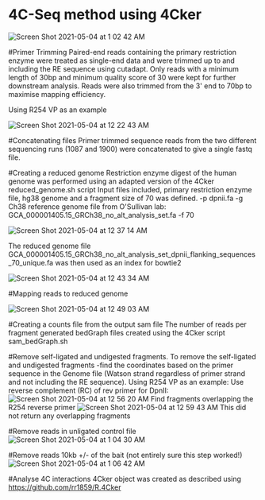# 4C-Seq method using 4Cker

![Screen Shot 2021-05-04 at 1 02 42 AM](https://user-images.githubusercontent.com/69442178/116879176-6f64e880-ac74-11eb-8ebf-b8b4bf192ef8.png)


#Primer Trimming
Paired-end reads containing the primary restriction enzyme were treated as single-end data and were trimmed up to and including the RE sequence using cutadapt. Only reads with a minimum length of 30bp and minimum quality score of 30 were kept for further downstream analysis. Reads were also trimmed from the 3' end to 70bp to maximise mapping efficiency. 

Using R254 VP as an example

![Screen Shot 2021-05-04 at 12 22 43 AM](https://user-images.githubusercontent.com/69442178/116875343-daabbc00-ac6e-11eb-8f9a-e4d680b5defd.png)

#Concatenating files
Primer trimmed sequence reads from the two different sequencing runs (1087 and 1900) were concatenated to give a single fastq file.

#Creating a reduced genome
Restriction enzyme digest of the human genome was performed using an adapted version of the 4Cker reduced_genome.sh script 
Input files included, primary restriction enzyme file, hg38 genome and a fragment size of 70 was defined.
-p dpnii.fa
-g Ch38 reference genome file from O'Sullivan lab: GCA_000001405.15_GRCh38_no_alt_analysis_set.fa
-f 70

![Screen Shot 2021-05-04 at 12 37 14 AM](https://user-images.githubusercontent.com/69442178/116876632-e00a0600-ac70-11eb-8314-6e2aa6170310.png)

The reduced genome file GCA_000001405.15_GRCh38_no_alt_analysis_set_dpnii_flanking_sequences_70_unique.fa was then used as an index for bowtie2

![Screen Shot 2021-05-04 at 12 43 34 AM](https://user-images.githubusercontent.com/69442178/116877222-c4532f80-ac71-11eb-8a82-4be253ca04ac.png)

#Mapping reads to reduced genome

![Screen Shot 2021-05-04 at 12 49 03 AM](https://user-images.githubusercontent.com/69442178/116877801-886c9a00-ac72-11eb-9088-cf9ae97ba74c.png)

#Creating a counts file from the output sam file
The number of reads per fragment generated bedGraph files created using the 4Cker script sam_bedGraph.sh

#Remove self-ligated and undigested fragments.
To remove the self-ligated and undigested fragments
-find the coordinates based on the primer sequence in the Genome file (Watson strand regardless of primer strand and not including the RE sequence).
Using R254 VP as an example:
Use reverse complement (RC) of rev primer for DpnII: 
![Screen Shot 2021-05-04 at 12 56 20 AM](https://user-images.githubusercontent.com/69442178/116878498-8e16af80-ac73-11eb-81e5-37e561968a01.png)
Find fragments overlapping the R254 reverse primer 
![Screen Shot 2021-05-04 at 12 59 43 AM](https://user-images.githubusercontent.com/69442178/116878871-0d0be800-ac74-11eb-9cbd-3ecd8849d559.png)
This did not return any overlapping fragments

#Remove reads in unligated control file
![Screen Shot 2021-05-04 at 1 04 30 AM](https://user-images.githubusercontent.com/69442178/116879360-b0f59380-ac74-11eb-9bc8-7c9be1c66652.png)

#Remove reads 10kb +/- of the bait (not entirely sure this step worked!)
![Screen Shot 2021-05-04 at 1 06 42 AM](https://user-images.githubusercontent.com/69442178/116879637-fe720080-ac74-11eb-85bc-3d5c752e9765.png)

#Analyse 4C interactions 
4Cker object was created as described using https://github.com/rr1859/R.4Cker






